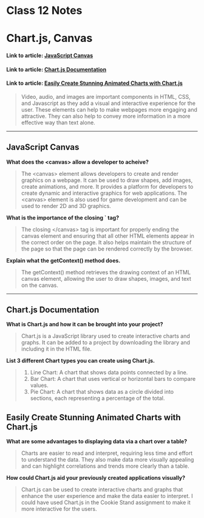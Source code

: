 # Class 12 Notes

# Chart.js, Canvas

#### Link to article: [JavaScript Canvas](https://www.javascripttutorial.net/web-apis/javascript-canvas/)

#### Link to article: [Chart.js Documentation](https://www.chartjs.org/docs/latest/)

#### Link to article: [Easily Create Stunning Animated Charts with Chart.js](https://www.webdesignerdepot.com/2013/11/easily-create-stunning-animated-charts-with-chart-js/)

> Video, audio, and images are important components in HTML, CSS, and Javascript as they add a visual and interactive experience for the user. These elements can help to make webpages more engaging and attractive. They can also help to convey more information in a more effective way than text alone.

***

## JavaScript Canvas

**What does the \<canvas> allow a developer to acheive?**
> The \<canvas> element allows developers to create and render graphics on a webpage. It can be used to draw shapes, add images, create animations, and more. It provides a platform for developers to create dynamic and interactive graphics for web applications. The \<canvas> element is also used for game development and can be used to render 2D and 3D graphics.

**What is the importance of the closing `</canvas> tag?**
> The closing \</canvas> tag is important for properly ending the canvas element and ensuring that all other HTML elements appear in the correct order on the page. It also helps maintain the structure of the page so that the page can be rendered correctly by the browser.

**Explain what the getContext() method does.**
> The getContext() method retrieves the drawing context of an HTML canvas element, allowing the user to draw shapes, images, and text on the canvas.

***

## Chart.js Documentation

**What is Chart.js and how it can be brought into your project?**
> Chart.js is a JavaScript library used to create interactive charts and graphs. It can be added to a project by downloading the library and including it in the HTML file.

**List 3 different Chart types you can create using Chart.js.**
>
> 1. Line Chart: A chart that shows data points connected by a line.
> 2. Bar Chart: A chart that uses vertical or horizontal bars to compare values.
> 3. Pie Chart: A chart that shows data as a circle divided into sections, each representing a percentage of the total.

## Easily Create Stunning Animated Charts with Chart.js

**What are some advantages to displaying data via a chart over a table?**
> Charts are easier to read and interpret, requiring less time and effort to understand the data. They also make data more visually appealing and can highlight correlations and trends more clearly than a table.

**How could Chart.js aid your previously created applications visually?**
> Chart.js can be used to create interactive charts and graphs that enhance the user experience and make the data easier to interpret.  I could have used Chart.js in the Cookie Stand assignment to make it more interactive for the users.
